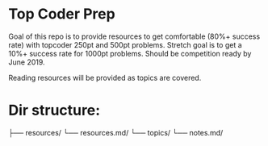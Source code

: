 # Top Coder Prep

Goal of this repo is to provide resources to get comfortable (80%+ success rate) with
topcoder 250pt and 500pt problems. Stretch goal is to get a 10%+ success rate
for 1000pt problems. Should be competition ready by June 2019.

Reading resources will be provided as topics are covered.

# Dir structure:

├── resources/
    └── resources.md/
└── topics/
    └── notes.md/
